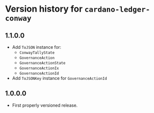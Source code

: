 # Version history for `cardano-ledger-conway`

## 1.1.0.0

* Add `ToJSON` instance for:
  * `ConwayTallyState`
  * `GovernanceAction`
  * `GovernanceActionState`
  * `GovernanceActionIx`
  * `GovernanceActionId`
* Add `ToJSONKey` instance for `GovernanceActionId`

## 1.0.0.0

* First properly versioned release.
